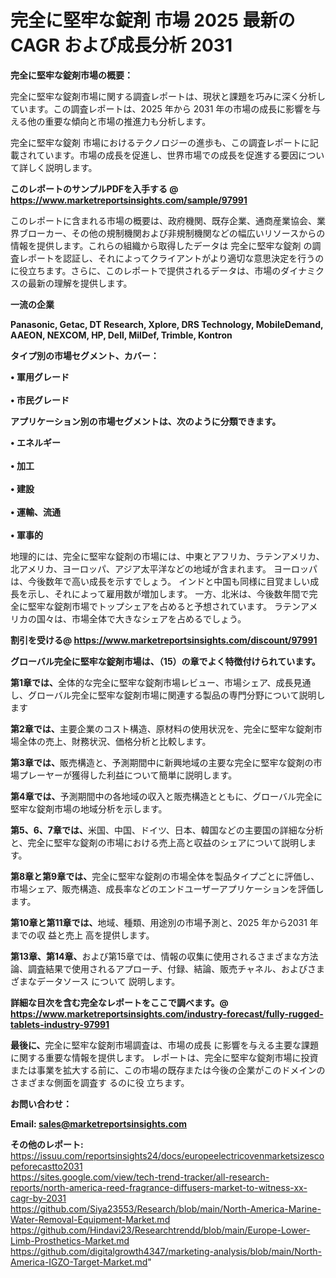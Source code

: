 # 完全に堅牢な錠剤 市場 2025 最新の CAGR および成長分析 2031

<strong><b>完全に堅牢な錠剤市場の概要：</b></strong>

完全に堅牢な錠剤市場に関する調査レポートは、現状と課題を巧みに深く分析しています。この調査レポートは、2025 年から 2031 年の市場の成長に影響を与える他の重要な傾向と市場の推進力も分析します。

完全に堅牢な錠剤 市場におけるテクノロジーの進歩も、この調査レポートに記載されています。市場の成長を促進し、世界市場での成長を促進する要因について詳しく説明します。

<strong>このレポートのサンプルPDFを入手する @ <a href=https://www.marketreportsinsights.com/sample/97991>https://www.marketreportsinsights.com/sample/97991</a></strong>

このレポートに含まれる市場の概要は、政府機関、既存企業、通商産業協会、業界ブローカー、その他の規制機関および非規制機関などの幅広いリソースからの情報を提供します。これらの組織から取得したデータは 完全に堅牢な錠剤 の調査レポートを認証し、それによってクライアントがより適切な意思決定を行うのに役立ちます。さらに、このレポートで提供されるデータは、市場のダイナミクスの最新の理解を提供します。

<strong>一流の企業</strong>

<strong><b>Panasonic, Getac, DT Research, Xplore, DRS Technology, MobileDemand, AAEON, NEXCOM, HP, Dell, MilDef, Trimble, Kontron</b></strong>

<strong><b>タイプ別の市場セグメント、カバー：</b></strong>

<strong>• 軍用グレード<br><br>• 市民グレード</strong>

<strong><b>アプリケーション別の市場セグメントは、次のように分類できます。</b></strong>

<strong>• エネルギー<br><br>• 加工<br><br>• 建設<br><br>• 運輸、流通<br><br>• 軍事的</strong>

 地理的には、完全に堅牢な錠剤の市場には、中東とアフリカ、ラテンアメリカ、北アメリカ、ヨーロッパ、アジア太平洋などの地域が含まれます。 ヨーロッパは、今後数年で高い成長を示すでしょう。 インドと中国も同様に目覚ましい成長を示し、それによって雇用数が増加します。 一方、北米は、今後数年間で完全に堅牢な錠剤市場でトップシェアを占めると予想されています。 ラテンアメリカの国々は、市場全体で大きなシェアを占めるでしょう。

<strong>割引を受ける@ <a href=https://www.marketreportsinsights.com/discount/97991>https://www.marketreportsinsights.com/discount/97991</a></strong>

<strong><b>グローバル完全に堅牢な錠剤市場は、（15）の章でよく特徴付けられています。</b></strong>

<strong><b>第</b></strong><strong><b>1章では、</b></strong>全体的な完全に堅牢な錠剤市場レビュー、市場シェア、成長見通し、グローバル完全に堅牢な錠剤市場に関連する製品の専門分野について説明します

<strong><b>第2章では、</b></strong>主要企業のコスト構造、原材料の使用状況を、完全に堅牢な錠剤市場全体の売上、財務状況、価格分析と比較します。

<strong><b>第3章では、</b></strong>販売構造と、予測期間中に新興地域の主要な完全に堅牢な錠剤の市場プレーヤーが獲得した利益について簡単に説明します。

<strong><b>第4章では、</b></strong>予測期間中の各地域の収入と販売構造とともに、グローバル完全に堅牢な錠剤市場の地域分析を示します。

<strong><b>第5、6、7章では、</b></strong>米国、中国、ドイツ、日本、韓国などの主要国の詳細な分析と、完全に堅牢な錠剤の市場における売上高と収益のシェアについて説明します。

<strong><b>第8章と第9章では、</b></strong>完全に堅牢な錠剤の市場全体を製品タイプごとに評価し、市場シェア、販売構造、成長率などのエンドユーザーアプリケーションを評価します。

<strong><b>第10章と第11章では、</b></strong>地域、種類、用途別の市場予測と、2025 年から2031 年までの収 益と売上 高を提供します。

<strong><b>第13章、第14章、</b></strong>および第15章では、情報の収集に使用されるさまざまな方法論、調査結果で使用されるアプローチ、付録、結論、販売チャネル、およびさまざまなデータソース について 説明します。

<strong>詳細な目次を含む完全なレポートをここで調べます。@ <a href=https://www.marketreportsinsights.com/industry-forecast/fully-rugged-tablets-industry-97991>https://www.marketreportsinsights.com/industry-forecast/fully-rugged-tablets-industry-97991</a></strong>

<strong><b>最後に、</b></strong>完全に堅牢な錠剤市場調査は、市場の成長 に影響を</a>与える主要な課題に関する重要な情報を提供します。 レポートは、完全に堅牢な錠剤市場に投資または事業を拡大する前に、この市場の既存または今後の企業がこのドメインのさまざまな側面を調査す るのに役 立ちます。

<strong><b>お問い合わせ：</b></strong>

<strong>Email: </strong><a href=mailto:sales@marketreportsinsights.com><strong>sales@marketreportsinsights.com</strong></a>

<strong>その他のレポート:</strong>
<br>
<a href=https://issuu.com/reportsinsights24/docs/europeelectricovenmarketsizescopeforecastto2031>https://issuu.com/reportsinsights24/docs/europeelectricovenmarketsizescopeforecastto2031</a>
<br>
<a href=https://sites.google.com/view/tech-trend-tracker/all-research-reports/north-america-reed-fragrance-diffusers-market-to-witness-xx-cagr-by-2031>https://sites.google.com/view/tech-trend-tracker/all-research-reports/north-america-reed-fragrance-diffusers-market-to-witness-xx-cagr-by-2031</a>
<br>
<a href=https://github.com/Siya23553/Research/blob/main/North-America-Marine-Water-Removal-Equipment-Market.md>https://github.com/Siya23553/Research/blob/main/North-America-Marine-Water-Removal-Equipment-Market.md</a>
<br>
<a href=https://github.com/Hindavi23/Researchtrendd/blob/main/Europe-Lower-Limb-Prosthetics-Market.md>https://github.com/Hindavi23/Researchtrendd/blob/main/Europe-Lower-Limb-Prosthetics-Market.md</a>
<br>
<a href=https://github.com/digitalgrowth4347/marketing-analysis/blob/main/North-America-IGZO-Target-Market.md>https://github.com/digitalgrowth4347/marketing-analysis/blob/main/North-America-IGZO-Target-Market.md</a>"
